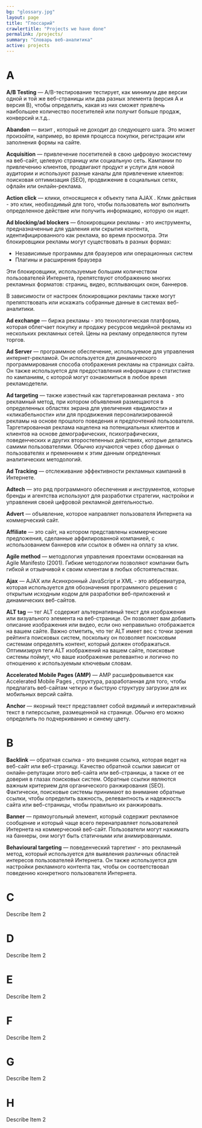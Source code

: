 ```yaml
---
bg: "glossary.jpg"
layout: page
title: "Глоссарий"
crawlertitle: "Projects we have done"
permalink: /projects/
summary: "Словарь веб-аналитика"
active: projects
---
```


#  A

**A/B Testing**  — A/B-тестирование тестирует, как минимум две версии одной и той же веб-страницы или два разных элемента (версия A и версия B), чтобы определить, какая из них сможет привлечь наибольшее количество посетителей или получит больше продаж, конверсий и.т.д..  

**Abandon** — визит , который не доходит до следующего шага. Это может произойти, например, во время процесса покупки, регистрации или заполнения формы на сайте.  

**Acquisition** — привлечение посетителей в свою цифровую экосистему на веб-сайт, целевую страницу или социальную сеть. Кампании по привлечению клиентов, продвигают продукт и услуги для новой аудитории и используют разные каналы для привлечение клиентов: поисковая оптимизация (SEO), продвижение в социальных сетях, офлайн или онлайн-реклама.  

**Action click** — клики, относящиеся к объекту типа AJAX . Клмк действия - это клик, необходимый для того, чтобы пользователь мог выполнить определенное действие или получить информацию, которую он ищет.  

**Ad blocking/ad blockers** — блокировщики рекламы - это инструменты, предназначенные для удаления или скрытия контента, идентифицированного как реклама, во время просмотра. Эти блокировщики рекламы могут существовать в разных формах:  

* Независимые программы для браузеров или операционных систем
* Плагины и расширения браузера
 
Эти блокировщики, используемые большим количеством пользователей Интернета, препятствуют отображению многих рекламных форматов: страниц, видео, всплывающих окон, баннеров.

В зависимости от настроек блокировщики рекламы также могут препятствовать или искажать собранные данные в системах веб-аналитики.  

**Ad exchange** — биржа рекламы - это технологическая платформа, которая облегчает покупку и продажу ресурсов медийной рекламы из нескольких рекламных сетей. Цены на рекламу определяются путем торгов.  

**Ad Server** — программное обеспечение, используемое для управления интернет-рекламой. Он используется для динамического программирования способа отображения рекламы на страницах сайта. Он также используется для предоставления информации о статистике по кампаниям, с которой могут ознакомиться в любое время рекламодетели.  

**Ad targeting** — также известный как таргетированная реклама - это рекламный метод, при котором объявления размещаются в определенных областях экрана для увеличения «видимости» и «кликабельности» или для продвижения персонализированной рекламы на основе прошлого поведения и предпочтений пользователя. Таргетированная реклама нацелена на потенциальных клиентов и клиентов на основе демографических, психографических, поведенческих и других второстепенных действиях, которые делались самими пользователями. Обычно изучаются через сбор данных о пользователях и пременнием к этим данным опредленных аналитических методологий.  

**Ad Tracking** — отслеживание эффективности рекламных кампаний в Интернете.  

**Adtech** — это ряд программного обеспечения и инструментов, которые бренды и агентства используют для разработки стратегии, настройки и управления своей цифровой рекламной деятельностью.  

**Advert** — объявление, которое направляет пользователя Интернета на коммерческий сайт.  

**Affiliate** — это сайт, на котором представлены коммерческие предложения, сделанные аффилированной компанией, с использованием баннеров или ссылок в обмен на оплату за клик.  

**Agile method** — методология управления проектами основанная на Agile Manifesto (2001). Гибкие методологии позволяют компании быть гибкой и отзывчивой к своим клиентам в любых обстоятельствах.  

**Ajax** — AJAX или Асинхронный JavaScript и XML - это аббревиатура, которая используется для обозначения программного решения с открытым исходным кодом для разработки веб-приложений и динамических веб-сайтов.

**ALT tag** — тег ALT содержит альтернативный текст для изображения или визуального элемента на веб-странице. Он позволяет вам добавить описание изображения или видео, если оно неправильно отображается на вашем сайте. Важно отметить, что тег ALT имеет вес с точки зрения рейтинга поисковых систем, поскольку он позволяет поисковым системам определять контент, который должен отображаться. Оптимизируя теги ALT изображений на вашем сайте, поисковые системы поймут, что ваше изображение релевантно и логично по отношению к используемым ключевым словам.  

**Accelerated Mobile Pages (AMP)** — AMP расшифровывается как Accelerated Mobile Pages , структура, разработанная для того, чтобы предлагать веб-сайтам четкую и быструю структуру загрузки для их мобильных версий сайта.  

**Anchor** — якорный текст представляет собой видимый и интерактивный текст в гиперссылке, размещенной на странице. Обычно его можно определить по подчеркиванию и синему цвету.  

#  B

**Backlink** — обратная ссылка - это внешняя ссылка, которая ведет на веб-сайт или веб-страницу. Качество обратной ссылки зависит от онлайн-репутации этого веб-сайта или веб-страницы, а также от ее доверия в глазах поисковых систем. Обратные ссылки являются важным критерием для органического ранжирования (SEO). Фактически, поисковые системы принимают во внимание обратные ссылки, чтобы определить важность, релевантность и надежность сайта или веб-страницы, чтобы правильно их ранжировать.  

**Banner** — прямоугольный элемент, который содержит рекламное сообщение и который чаще всего перенаправляет пользователей Интернета на коммерческий веб-сайт. Пользователи могут нажимать на баннеры, они могут быть статичными или анимированными.  

**Behavioural targeting** — поведенческий таргетинг - это рекламный метод, который используется для выявления различных областей интересов пользователей Интернета. Он также используется для настройки рекламного контента так, чтобы он соответствовал поведению конкретного пользователя Интернета.  





#  C

Describe Item 2

#  D

Describe Item 2

#  E

Describe Item 2

#  F

Describe Item 2

#  G 

Describe Item 2

#  H

Describe Item 2





